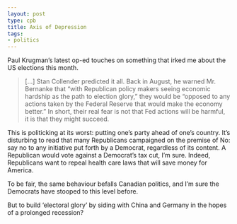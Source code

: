 ```yaml
---
layout: post
type: cpb
title: Axis of Depression
tags:
- politics
---
```

Paul Krugman’s latest op-ed touches on something that irked me about the US elections this month.


> […] Stan Collender predicted it all. Back in August, he warned Mr. Bernanke that “with Republican policy makers seeing economic hardship as the path to election glory,” they would be “opposed to any actions taken by the Federal Reserve that would make the economy better.” In short, their real fear is not that Fed actions will be harmful, it is that they might succeed.


This is politicking at its worst: putting one’s party ahead of one’s country. It’s disturbing to read that many Republicans campaigned on the premise of No: say no to any initiative put forth by a Democrat, regardless of its content. A Republican would vote against a Democrat’s tax cut, I’m sure. Indeed, Republicans want to repeal health care laws that will save money for America.

To be fair, the same behaviour befalls Canadian politics, and I’m sure the Democrats have stooped to this level before.

But to build ‘electoral glory’ by siding with China and Germany in the hopes of a prolonged recession?
